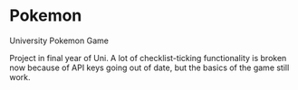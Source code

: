 # Pokemon
University Pokemon Game

Project in final year of Uni. A lot of checklist-ticking functionality is broken now because of API keys going out of date, but the basics of the game still work.
